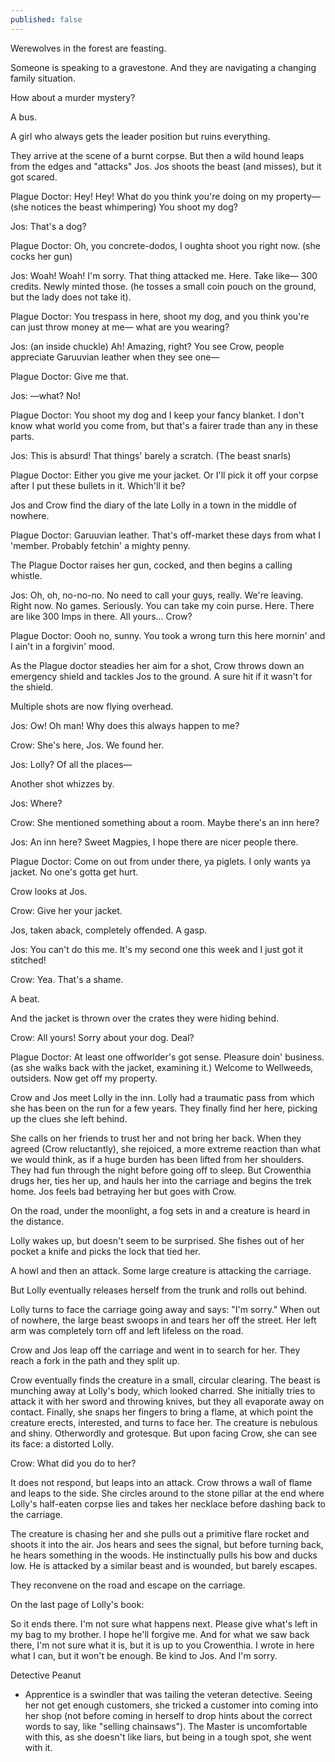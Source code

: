 ```yaml
---
published: false
---
```


Werewolves in the forest are feasting.

Someone is speaking to a gravestone. And they are navigating a changing family situation.

How about a murder mystery?

A bus.

A girl who always gets the leader position but ruins everything.

They arrive at the scene of a burnt corpse. But then a wild hound leaps from the edges and "attacks" Jos. Jos shoots the beast (and misses), but it got scared.

Plague Doctor: Hey! Hey! What do you think you're doing on my property— (she notices the beast whimpering) You shoot my dog?

Jos: That's a dog?

Plague Doctor: Oh, you concrete-dodos, I oughta shoot you right now. (she cocks her gun)

Jos: Woah! Woah! I'm sorry. That thing attacked me. Here. Take like— 300 credits. Newly minted those. (he tosses a small coin pouch on the ground, but the lady does not take it).

Plague Doctor: You trespass in here, shoot my dog, and you think you're can just throw money at me— what are you wearing?

Jos: (an inside chuckle) Ah! Amazing, right? You see Crow, people appreciate Garuuvian leather when they see one—

Plague Doctor: Give me that.

Jos: —what? No!

Plague Doctor: You shoot my dog and I keep your fancy blanket. I don't know what world you come from, but that's a fairer trade than any in these parts.

Jos: This is absurd! That things' barely a scratch. (The beast snarls)

Plague Doctor: Either you give me your jacket. Or I'll pick it off your corpse after I put these bullets in it. Which'll it be?

Jos and Crow find the diary of the late Lolly in a town in the middle of nowhere.

Plague Doctor: Garuuvian leather. That's off-market these days from what I 'member. Probably fetchin' a mighty penny.

The Plague Doctor raises her gun, cocked, and then begins a calling whistle.

Jos: Oh, oh, no-no-no. No need to call your guys, really. We're leaving. Right now. No games. Seriously. You can take my coin purse. Here. There are like 300 Imps in there. All yours... Crow?

Plague Doctor: Oooh no, sunny. You took a wrong turn this here mornin' and I ain't in a forgivin' mood.

As the Plague doctor steadies her aim for a shot, Crow throws down an emergency shield and tackles Jos to the ground. A sure hit if it wasn't for the shield.

Multiple shots are now flying overhead.

Jos: Ow! Oh man! Why does this always happen to me?

Crow: She's here, Jos. We found her.

Jos: Lolly? Of all the places—

Another shot whizzes by.

Jos: Where?

Crow: She mentioned something about a room. Maybe there's an inn here?

Jos: An inn here? Sweet Magpies, I hope there are nicer people there.

Plague Doctor: Come on out from under there, ya piglets. I only wants ya jacket. No one's gotta get hurt.

Crow looks at Jos.

Crow: Give her your jacket.

Jos, taken aback, completely offended. A gasp.

Jos: You can't do this me. It's my second one this week and I just got it stitched!

Crow: Yea. That's a shame.

A beat.

And the jacket is thrown over the crates they were hiding behind.

Crow: All yours! Sorry about your dog. Deal?

Plague Doctor: At least one offworlder's got sense. Pleasure doin' business. (as she walks back with the jacket, examining it.) Welcome to Wellweeds, outsiders. Now get off my property.

Crow and Jos meet Lolly in the inn. Lolly had a traumatic pass from which she has been on the run for a few years. They finally find her here, picking up the clues she left behind.

She calls on her friends to trust her and not bring her back. When they agreed (Crow reluctantly), she rejoiced, a more extreme reaction than what we would think, as if a huge burden has been lifted from her shoulders. They had fun through the night before going off to sleep. But Crowenthia drugs her, ties her up, and hauls her into the carriage and begins the trek home. Jos feels bad betraying her but goes with Crow.

On the road, under the moonlight, a fog sets in and a creature is heard in the distance.

Lolly wakes up, but doesn't seem to be surprised. She fishes out of her pocket a knife and picks the lock that tied her.

A howl and then an attack. Some large creature is attacking the carriage.

But Lolly eventually releases herself from the trunk and rolls out behind.

Lolly turns to face the carriage going away and says: "I'm sorry." When out of nowhere, the large beast swoops in and tears her off the street. Her left arm was completely torn off and left lifeless on the road.

Crow and Jos leap off the carriage and went in to search for her. They reach a fork in the path and they split up.

Crow eventually finds the creature in a small, circular clearing. The beast is munching away at Lolly's body, which looked charred. She initially tries to attack it with her sword and throwing knives, but they all evaporate away on contact. Finally, she snaps her fingers to bring a flame, at which point the creature erects, interested, and turns to face her. The creature is nebulous and shiny. Otherwordly and grotesque. But upon facing Crow, she can see its face: a distorted Lolly.

Crow: What did you do to her?

It does not respond, but leaps into an attack. Crow throws a wall of flame and leaps to the side. She circles around to the stone pillar at the end where Lolly's half-eaten corpse lies and takes her necklace before dashing back to the carriage.

The creature is chasing her and she pulls out a primitive flare rocket and shoots it into the air. Jos hears and sees the signal, but before turning back, he hears something in the woods. He instinctually pulls his bow and ducks low. He is attacked by a similar beast and is wounded, but barely escapes.

They reconvene on the road and escape on the carriage.

On the last page of Lolly's book:

So it ends there. I'm not sure what happens next. Please give what's left in my bag to my brother. I hope he'll forgive me. And for what we saw back there, I'm not sure what it is, but it is up to you Crowenthia. I wrote in here what I can, but it won't be enough. Be kind to Jos. And I'm sorry.

Detective Peanut

- Apprentice is a swindler that was tailing the veteran detective. Seeing her not get enough customers, she tricked a customer into coming into her shop (not before coming in herself to drop hints about the correct words to say, like "selling chainsaws"). The Master is uncomfortable with this, as she doesn't like liars, but being in a tough spot, she went with it.
